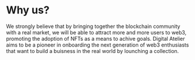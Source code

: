 # Why us?

We strongly believe that by bringing together the blockchain community with a real market, we will be able to attract more and more users to web3, promoting the adoption of NFTs as a means to achive goals. Digital Atelier aims to be a pioneer in onboarding the next generation of web3 enthusiasts that want to build  a buisness in the real world by lounching a collection.

